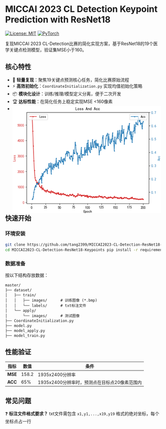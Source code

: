 # MICCAI 2023 CL Detection Keypoint Prediction with ResNet18



 [![License: MIT](https://img.shields.io/badge/License-MIT-yellow.svg)](https://opensource.org/licenses/MIT) [![PyTorch](https://img.shields.io/badge/PyTorch-2.0+-red.svg)](https://pytorch.org/) 



复现MICCAI 2023 CL-Detection比赛的简化实现方案，基于ResNet18的19个医学关键点检测模型，验证集MSE小于160。

## 核心特性 

- 🚀 **轻量复现**：聚焦19关键点预测核心任务，简化比赛原始流程 
- ⚡ **高效初始化**：`CoordinateInitialization.py` 实现均值初始化策略 
- 📦 **模块化设计**：训练/推理/模型定义分离，便于二次开发 
- 🏆 **达标性能**：在简化任务上稳定实现MSE <160像素 
- <img src="https://raw.githubusercontent.com/tang2399/MICCAI2023-CL-Detection-ResNet18-19Keypoints/master/images/Train.png"       alt="Loss and ACC"       style="float: left; margin-right: 20px;"       width="500"/>

## 快速开始
### 环境安装 
```bash
git clone https://github.com/tang2399/MICCAI2023-CL-Detection-ResNet18-Keypoints.git
cd MICCAI2023-CL-Detection-ResNet18-Keypoints pip install -r requirements.txt
```

### 数据准备

按以下结构存放数据：

```
master/
├── dataset/
│   ├── train/
│   │   ├── images/      # 训练图像 (*.bmp)
│   │   └── labels/ 	 # txt标注文件
│   └── apply/
│       └── images/      # 测试图像
├── CoordinateInitialization.py
├── model.py
├── model_apply.py
├── model_train.py
```

## 性能验证

| 指标    | 数值  | 条件                                          |
| ------- | ----- | --------------------------------------------- |
| **MSE** | 158.2 | 1935x2400分辨率                               |
| **ACC** | 65%   | 1935x2400分辨率时，预测点在目标点20像素范围内 |

## 常见问题

❓ **标注文件格式要求？** txt文件需包含 `x1,y1,...,x19,y19` 格式的绝对坐标，每个坐标点占一行